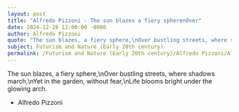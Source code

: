 ```yaml
---
layout: post
title: "Alfredo Pizzoni - The sun blazes a fiery spherenOver"
date: 2024-12-28 12:00:00 -0000
author: Alfredo Pizzoni
quote: "The sun blazes, a fiery sphere,\nOver bustling streets, where shadows march,\nYet in the garden, without fear,\nLife blooms bright under the glowing arch."
subject: Futurism and Nature (Early 20th century)
permalink: /Futurism and Nature (Early 20th century)/Alfredo Pizzoni/Alfredo Pizzoni - The sun blazes a fiery spherenOver
---
```


The sun blazes, a fiery sphere,\nOver bustling streets, where shadows march,\nYet in the garden, without fear,\nLife blooms bright under the glowing arch.

- Alfredo Pizzoni

